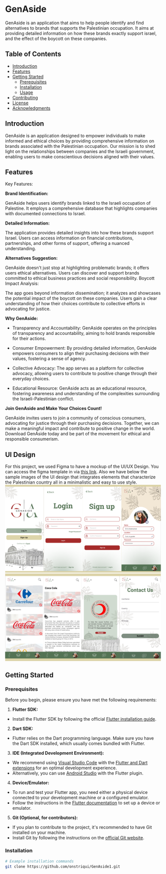 # GenAside

GenAside is an application that aims to help people identify and find alternatives to brands that supports the Palestinian occupation.
It aims at providing detailed information on how these brands exactly support israel, and the effect of the boycott on these companies.

## Table of Contents

- [Introduction](#introduction)
- [Features](#features)
- [Getting Started](#getting-started)
    - [Prerequisites](#prerequisites)
    - [Installation](#installation)
    - [Usage](#usage)
- [Contributing](#contributing)
- [License](#license)
- [Acknowledgments](#acknowledgments)

## Introduction
GenAside is an application designed to empower individuals to make informed and ethical choices by providing comprehensive information on brands associated with the Palestinian occupation. Our mission is to shed light on the relationships between companies and the Israeli government, enabling users to make conscientious decisions aligned with their values.
## Features

Key Features:

**Brand Identification:**

GenAside helps users identify brands linked to the Israeli occupation of Palestine.
It employs a comprehensive database that highlights companies with documented connections to Israel.

**Detailed Information:**

The application provides detailed insights into how these brands support Israel.
Users can access information on financial contributions, partnerships, and other forms of support, offering a nuanced understanding.

**Alternatives Suggestion:**

GenAside doesn't just stop at highlighting problematic brands; it offers users ethical alternatives.
Users can discover and support brands committed to ethical business practices and social responsibility.
Boycott Impact Analysis:

The app goes beyond information dissemination; it analyzes and showcases the potential impact of the boycott on these companies.
Users gain a clear understanding of how their choices contribute to collective efforts in advocating for justice.

**Why GenAside:**

- Transparency and Accountability:
GenAside operates on the principles of transparency and accountability, aiming to hold brands responsible for their actions.

- Consumer Empowerment:
By providing detailed information, GenAside empowers consumers to align their purchasing decisions with their values, fostering a sense of agency.

- Collective Advocacy:
The app serves as a platform for collective advocacy, allowing users to contribute to positive change through their everyday choices.

- Educational Resource:
GenAside acts as an educational resource, fostering awareness and understanding of the complexities surrounding the Israeli-Palestinian conflict.

**Join GenAside and Make Your Choices Count!**

GenAside invites users to join a community of conscious consumers, advocating for justice through their purchasing decisions. Together, we can make a meaningful impact and contribute to positive change in the world. Download GenAside today and be part of the movement for ethical and responsible consumerism.

## UI Design
For this project, we used Figma to have a mockup of the UI/UX Design.
You can access the figma template in via [this link](https://www.figma.com/proto/RrVgXYD1drzgJq9wyqXeca/GenAside?type=design&node-id=67-47&t=cllQVyJGpb1Y0vfi-1&scaling=scale-down&page-id=0%3A1&starting-point-node-id=67%3A47&mode=design).
Also we have below the sample images of the UI design that integrates elements that characterize the Palestinian country all in a minimalistic and easy to use style.
![](GenAsidefinale/assets/ui1.png)
![](GenAsidefinale/assets/ui2.png)

## Getting Started

### Prerequisites

Before you begin, please ensure you have met the following requirements:

1. **Flutter SDK:**
  - Install the Flutter SDK by following the official [Flutter installation guide](https://flutter.dev/docs/get-started/install).

2. **Dart SDK:**
  - Flutter relies on the Dart programming language. Make sure you have the Dart SDK installed, which usually comes bundled with Flutter.

3. **IDE (Integrated Development Environment):**
  - We recommend using [Visual Studio Code](https://code.visualstudio.com/) with the [Flutter and Dart extensions](https://flutter.dev/docs/get-started/editor?tab=vscode) for an optimal development experience.
  - Alternatively, you can use [Android Studio](https://developer.android.com/studio) with the Flutter plugin.

4. **Device/Emulator:**
  - To run and test your Flutter app, you need either a physical device connected to your development machine or a configured emulator.
  - Follow the instructions in the [Flutter documentation](https://flutter.dev/docs/get-started/install) to set up a device or emulator.

5. **Git (Optional, for contributors):**
  - If you plan to contribute to the project, it's recommended to have Git installed on your machine.
  - Install Git by following the instructions on the [official Git website](https://git-scm.com/book/en/v2/Getting-Started-Installing-Git).


### Installation
```bash
# Example installation commands
git clone https://github.com/onstriqui/GenAside1.git

